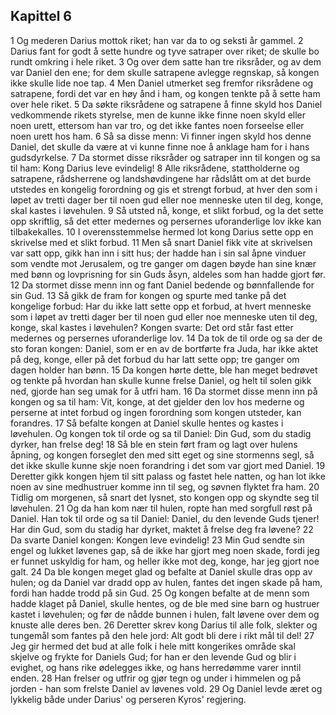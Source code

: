 ## Kapittel 6

1 Og mederen Darius mottok riket; han var da to og seksti år gammel.
2 Darius fant for godt å sette hundre og tyve satraper over riket; de skulle bo rundt omkring i hele riket.
3 Og over dem satte han tre riksråder, og av dem var Daniel den ene; for dem skulle satrapene avlegge regnskap, så kongen ikke skulle lide noe tap.
4 Men Daniel utmerket seg fremfor riksrådene og satrapene, fordi det var en høy ånd i ham, og kongen tenkte på å sette ham over hele riket.
5 Da søkte riksrådene og satrapene å finne skyld hos Daniel vedkommende rikets styrelse, men de kunne ikke finne noen skyld eller noen urett, ettersom han var tro, og det ikke fantes noen forseelse eller noen urett hos ham.
6 Så sa disse menn: Vi finner ingen skyld hos denne Daniel, det skulle da være at vi kunne finne noe å anklage ham for i hans gudsdyrkelse.
7 Da stormet disse riksråder og satraper inn til kongen og sa til ham: Kong Darius leve evindelig!
8 Alle riksrådene, stattholderne og satrapene, rådsherrene og landshøvdingene har rådslått om at det burde utstedes en kongelig forordning og gis et strengt forbud, at hver den som i løpet av tretti dager ber til noen gud eller noe menneske uten til deg, konge, skal kastes i løvehulen.
9 Så utsted nå, konge, et slikt forbud, og la det sette opp skriftlig, så det etter medernes og persernes uforanderlige lov ikke kan tilbakekalles.
10 I overensstemmelse hermed lot kong Darius sette opp en skrivelse med et slikt forbud.
11 Men så snart Daniel fikk vite at skrivelsen var satt opp, gikk han inn i sitt hus; der hadde han i sin sal åpne vinduer som vendte mot Jerusalem, og tre ganger om dagen bøyde han sine knær med bønn og lovprisning for sin Guds åsyn, aldeles som han hadde gjort før.
12 Da stormet disse menn inn og fant Daniel bedende og bønnfallende for sin Gud.
13 Så gikk de fram for kongen og spurte med tanke på det kongelige forbud: Har du ikke latt sette opp et forbud, at hvert menneske som i løpet av tretti dager ber til noen gud eller noe menneske uten til deg, konge, skal kastes i løvehulen? Kongen svarte: Det ord står fast etter medernes og persernes uforanderlige lov.
14 Da tok de til orde og sa der de sto foran kongen: Daniel, som er en av de bortførte fra Juda, har ikke aktet på deg, konge, eller på det forbud du har latt sette opp; tre ganger om dagen holder han bønn.
15 Da kongen hørte dette, ble han meget bedrøvet og tenkte på hvordan han skulle kunne frelse Daniel, og helt til solen gikk ned, gjorde han seg umak for å utfri ham.
16 Da stormet disse menn inn på kongen og sa til ham: Vit, konge, at det gjelder den lov hos mederne og perserne at intet forbud og ingen forordning som kongen utsteder, kan forandres.
17 Så befalte kongen at Daniel skulle hentes og kastes i løvehulen. Og kongen tok til orde og sa til Daniel: Din Gud, som du stadig dyrker, han frelse deg!
18 Så ble en stein ført fram og lagt over hulens åpning, og kongen forseglet den med sitt eget og sine stormenns segl, så det ikke skulle kunne skje noen forandring i det som var gjort med Daniel.
19 Deretter gikk kongen hjem til sitt palass og fastet hele natten, og han lot ikke noen av sine medhustruer komme inn til seg, og søvnen flyktet fra ham.
20 Tidlig om morgenen, så snart det lysnet, sto kongen opp og skyndte seg til løvehulen.
21 Og da han kom nær til hulen, ropte han med sorgfull røst på Daniel. Han tok til orde og sa til Daniel: Daniel, du den levende Guds tjener! Har din Gud, som du stadig har dyrket, maktet å frelse deg fra løvene?
22 Da svarte Daniel kongen: Kongen leve evindelig!
23 Min Gud sendte sin engel og lukket løvenes gap, så de ikke har gjort meg noen skade, fordi jeg er funnet uskyldig for ham, og heller ikke mot deg, konge, har jeg gjort noe galt.
24 Da ble kongen meget glad og befalte at Daniel skulle dras opp av hulen; og da Daniel var dradd opp av hulen, fantes det ingen skade på ham, fordi han hadde trodd på sin Gud.
25 Og kongen befalte at de menn som hadde klaget på Daniel, skulle hentes, og de ble med sine barn og hustruer kastet i løvehulen; og før de nådde bunnen i hulen, falt løvene over dem og knuste alle deres ben.
26 Deretter skrev kong Darius til alle folk, slekter og tungemål som fantes på den hele jord: Alt godt bli dere i rikt mål til del!
27 Jeg gir hermed det bud at alle folk i hele mitt kongerikes område skal skjelve og frykte for Daniels Gud; for han er den levende Gud og blir i evighet, og hans rike ødelegges ikke, og hans herredømme varer inntil enden.
28 Han frelser og utfrir og gjør tegn og under i himmelen og på jorden - han som frelste Daniel av løvenes vold.
29 Og Daniel levde æret og lykkelig både under Darius' og perseren Kyros' regjering.
